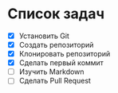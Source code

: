 # Список задач
- [x] Установить Git
- [x] Создать репозиторий
- [x] Клонировать репозиторий
- [x] Сделать первый коммит
- [ ] Изучить Markdown
- [ ] Сделать Pull Request
